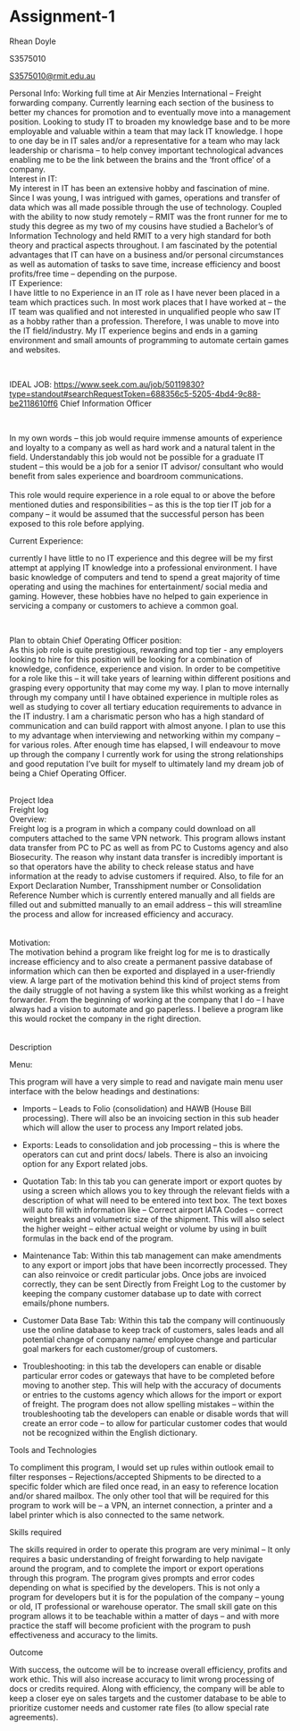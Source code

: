 # Assignment-1



Rhean Doyle

S3575010

S3575010@rmit.edu.au


Personal Info:
Working full time at Air Menzies International – Freight forwarding company. Currently learning each section of the business to better my chances for promotion and to eventually move into a management position. Looking to study IT to broaden my knowledge base and to be more employable and valuable within a team that may lack IT knowledge. I hope to one day be in IT sales and/or a representative for a team who may lack leadership or charisma – to help convey important technological advances enabling me to be the link between the brains and the ‘front office’ of a company.
<br />
<bold> Interest in IT:
<br />
My interest in IT has been an extensive hobby and fascination of mine. Since I was young, I was intrigued with games, operations and transfer of data which was all made possible through the use of technology. Coupled with the ability to now study remotely – RMIT was the front runner for me to study this degree as my two of my cousins have studied a Bachelor’s of Information Technology and held RMIT to a very high standard for both theory and practical aspects throughout. I am fascinated by the potential advantages that IT can have on a business and/or personal circumstances as well as automation of tasks to save time, increase efficiency and boost profits/free time – depending on the purpose.
<br />
IT Experience:
<br />
I have little to no Experience in an IT role as I have never been placed in a team which practices such. In most work places that I have worked at – the IT team was qualified and not interested in unqualified people who saw IT as a hobby rather than a profession. Therefore, I was unable to move into the IT field/industry. My IT experience begins and ends in a gaming environment and small amounts of programming to automate certain games and websites.






<br />

IDEAL JOB:
https://www.seek.com.au/job/50119830?type=standout#searchRequestToken=688356c5-5205-4bd4-9c88-be2118610ff6
Chief Information Officer
 
<br />

In my own words – this job would require immense amounts of experience and loyalty to a company as well as hard work and a natural talent in the field. Understandably this job would not be possible for a graduate IT student – this would be a job for a senior IT advisor/ consultant who would benefit from sales experience and boardroom communications. 
<br />
<br />
This role would require experience in a role equal to or above the before mentioned duties and responsibilities – as this is the top tier IT job for a company – it would be assumed that the successful person has been exposed to this role before applying.


Current Experience:


currently I have little to no IT experience and this degree will be my first attempt at applying IT knowledge into a professional environment. I have basic knowledge of computers and tend to spend a great majority of time operating and using the machines for entertainment/ social media and gaming. However, these hobbies have no helped to gain experience in servicing a company or customers to achieve a common goal.

<br />

Plan to obtain Chief Operating Officer position:
<br />
As this job role is quite prestigious, rewarding and top tier - any employers looking to hire for this position will be looking for a combination of knowledge, confidence, experience and vision. In order to be competitive for a role like this – it will take years of learning within different positions and grasping every opportunity that may come my way. I plan to move internally through my company until I have obtained experience in multiple roles as well as studying to cover all tertiary education requirements to advance in the IT industry. I am a charismatic person who has a high standard of communication and can build rapport with almost anyone. I plan to use this to my advantage when interviewing and networking within my company – for various roles. After enough time has elapsed, I will endeavour to move up through the company I currently work for using the strong relationships and good reputation I’ve built for myself to ultimately land my dream job of being a Chief Operating Officer.


<br />
Project Idea
<br />
Freight log
<br />
Overview: 
<br />
Freight log is a program in which a company could download on all computers attached to the same
VPN network. This program allows instant data transfer from PC to PC as well as from PC to Customs
agency and also Biosecurity. The reason why instant data transfer is incredibly important is so that
operators have the ability to check release status and have information at the ready to advise
customers if required. Also, to file for an Export Declaration Number, Transshipment number or Consolidation Reference Number which is currently entered manually and all fields are filled out and submitted manually to an email address – this will streamline the process and allow for increased efficiency and accuracy.
<br />
<br />
<br />
Motivation:
<br />
The motivation behind a program like freight log for me is to drastically increase efficiency and to also create a permanent passive database of information which can then be exported and displayed in a user-friendly view. A large part of the motivation behind this kind of project stems from the daily struggle of not having a system like this whilst working as a freight forwarder. From the beginning of working at the company that I do – I have always had a vision to automate and go paperless. I believe a program like this would rocket the company in the right direction.
<br />
<br />
<br />
Description


Menu:

This program will have a very simple to read and navigate main menu user interface with the below headings and destinations:

-	Imports – Leads to Folio (consolidation) and HAWB (House Bill processing). There will also be an invoicing section in this sub header which will allow the user to process any Import related jobs.

-	Exports: Leads to consolidation and job processing – this is where the operators can cut and print docs/ labels. There is also an invoicing option for any Export related jobs.

-	Quotation Tab: In this tab you can generate import or export quotes by using a screen which allows you to key through the relevant fields with a description of what will need to be entered into text box. The text boxes will auto fill with information like – Correct airport IATA Codes – correct weight breaks and volumetric size of the shipment. This will also select the higher weight – either actual weight or volume by using in built formulas in the back end of the program.

-	Maintenance Tab: Within this tab management can make amendments to any export or import jobs that have been incorrectly processed. They can also reinvoice or credit particular jobs. Once jobs are invoiced correctly, they can be sent Directly from Freight Log to the customer by keeping the company customer database up to date with correct emails/phone numbers.

-	Customer Data Base Tab: Within this tab the company will continuously use the online database to keep track of customers, sales leads and all potential change of company name/ employee change and particular goal markers for each customer/group of customers.

-	Troubleshooting: in this tab the developers can enable or disable particular error codes or gateways that have to be completed before moving to another step. This will help with the accuracy of documents or entries to the customs agency which allows for the import or export of freight. The program does not allow spelling mistakes – within the troubleshooting tab the developers can enable or disable words that will create an error code – to allow for particular customer codes that would not be recognized within the English dictionary.



Tools and Technologies

To compliment this program, I would set up rules within outlook email to filter responses –
Rejections/accepted Shipments to be directed to a specific folder which are filed once read, in an
easy to reference location and/or shared mailbox. The only other tool that will be required for this program to work will be – a VPN, an internet connection, a printer and a label printer which is also connected to the same network.



Skills required

The skills required in order to operate this program are very minimal – It only requires a basic understanding of freight forwarding to help navigate around the program, and to complete the import or export operations through this program. The program gives prompts and error codes depending on what is specified by the developers. This is not only a program for developers but it is for the population of the company – young or old, IT professional or warehouse operator. The small skill gate on this program allows it to be teachable within a matter of days – and with more practice the staff will become proficient with the program to push effectiveness and accuracy to the limits.



Outcome

With success, the outcome will be to increase overall efficiency, profits and work ethic. This will also increase accuracy to limit wrong processing of docs or credits required. Along with efficiency, the company will be able to keep a closer eye on sales targets and the customer database to be able to prioritize customer needs and customer rate files (to allow special rate agreements). 

